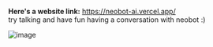 **Here's a website link:**
https://neobot-ai.vercel.app/ \
try talking and have fun having a conversation with neobot :)

![image](https://github.com/tanmai-tallam/NeoBot-AI/assets/120913651/e4ba8d96-ab08-4ef2-bf4b-9062c106f78c)
